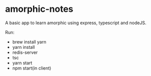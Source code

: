 # amorphic-notes
A basic app to learn amorphic using express, typescript and nodeJS.

Run:
- brew install yarn
- yarn install
- redis-server
- tsc
- yarn start
- npm start(in client)

